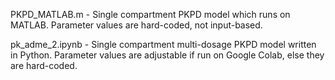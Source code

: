 PKPD_MATLAB.m - Single compartment PKPD model which runs on MATLAB. Parameter values are hard-coded, not input-based.

pk_adme_2.ipynb - Single compartment multi-dosage PKPD model written in Python. Parameter values are adjustable if run on Google Colab, else they are hard-coded.
